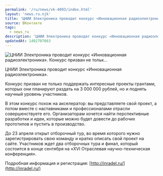 ```yaml
---
permalink: '/ru/news/vk-4093/index.html'
layout: 'news.ru.njk'
title: 'ЦНИИ Электроника проводит конкурс «Инновационная радиоэлектроника». Конкурс призван не тольк'
source: ВКонтакте
tags:
  - news_ru
description: 'ЦНИИ Электроника проводит конкурс «Инновационная радиоэлектроника». Конкурс призван не тольк…'
updatedAt: 1492707663
---
```

![ЦНИИ Электроника проводит конкурс «Инновационная радиоэлектроника». Конкурс призван не тольк…](https://sun9-27.userapi.com/impf/7xg9qKu-ybN8wzGQ-eYsfRG2quHqIuYrA4H0-w/h2svk99UA_Q.jpg?size=1280x800&quality=96&sign=06d4d0417150bdf986241eeb70c3b31a&c_uniq_tag=hRjHO056HC0xJEx0qIW9QFksusZQe6WostP9Tl6rsFs&type=album)

ЦНИИ Электроника проводит конкурс «Инновационная радиоэлектроника».

Конкурс призван не только поддержать интересные проекты грантами, которых они планируют раздать на 3 000 000 рублей, но и поднять научный уровень участников.

В этом конкурс похож на акселератор: вы представляете свой проект, а потом вместе с наставниками и профессионалами отрасли совершенствуете его. Организаторам хочется найти перспективные разработки и идеи, которые можно будет довести до рабочих прототипов и пустить в производство.

До 23 апреля открыт отборочный тур, во время которого нужно зарегистрировать свою команду и кратко описать свой проект на сайте. Участников ждет два отборочных тура и финал, который состоится в конце сентября на «XVI Отраслевая научно-техническая конференция».

Подробная информация и регистрация: [http://inradel.ru/](http://inradel.ru/)
